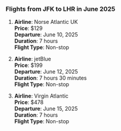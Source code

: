 ### Flights from JFK to LHR in June 2025

1. **Airline**: Norse Atlantic UK  
   **Price**: $129  
   **Departure**: June 10, 2025  
   **Duration**: 7 hours  
   **Flight Type**: Non-stop  
   
2. **Airline**: jetBlue  
   **Price**: $199  
   **Departure**: June 12, 2025  
   **Duration**: 7 hours 30 minutes  
   **Flight Type**: Non-stop  
   
3. **Airline**: Virgin Atlantic  
   **Price**: $478  
   **Departure**: June 15, 2025  
   **Duration**: 7 hours  
   **Flight Type**: Non-stop  
